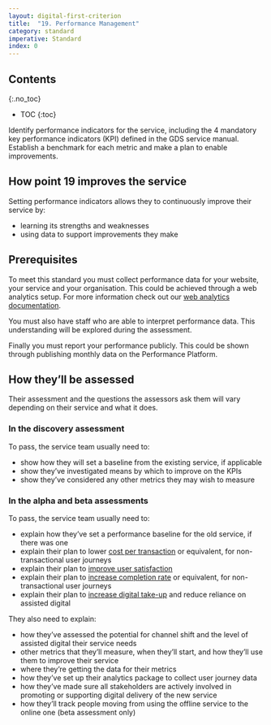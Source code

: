 ```yaml
---
layout: digital-first-criterion
title:  "19. Performance Management"
category: standard
imperative: Standard
index: 0
---
```


## Contents
{:.no_toc}
* TOC
{:toc}
<!--TOC max3-->

Identify performance indicators for the service, including the 4 mandatory key performance indicators (KPI) defined in the GDS service manual. Establish a benchmark for each metric and make a plan to enable improvements.

## How point 19 improves the service

Setting performance indicators allows they to continuously improve their service by:

* learning its strengths and weaknesses
* using data to support improvements they make

## Prerequisites

To meet this standard you must collect performance data for your website, your service and your organisation. This could be achieved through a web analytics setup. For more information check out our [web analytics documentation](http://scottishgovernment.github.io/guidelines/analytics/).

You must also have staff who are able to interpret performance data. This understanding will be explored during the assessment.

Finally you must report your performance publicly. This could be shown through publishing monthly data on the Performance Platform.

## How they’ll be assessed

Their assessment and the questions the assessors ask them will vary depending on their service and what it does.

### In the discovery assessment

To pass, the service team usually need to:

* show how they will set a baseline from the existing service, if applicable
* show they’ve investigated means by which to improve on the KPIs
* show they’ve considered any other metrics they may wish to measure

### In the alpha and beta assessments

To pass, the service team usually need to:

* explain how they’ve set a performance baseline for the old service, if there was one
* explain their plan to lower [cost per transaction](https://www.gov.uk/service-manual/measuring-success/measuring-cost-per-transaction) or equivalent, for non-transactional user journeys
* explain their plan to [improve user satisfaction](https://www.gov.uk/service-manual/measuring-success/measuring-user-satisfaction)
* explain their plan to [increase completion rate](https://www.gov.uk/service-manual/measuring-success/measuring-completion-rate) or equivalent, for non-transactional user journeys
* explain their plan to [increase digital take-up](https://www.gov.uk/service-manual/helping-people-to-use-your-service/encouraging-people-to-use-your-digital-service) and reduce reliance on assisted digital

They also need to explain:

* how they’ve assessed the potential for channel shift and the level of assisted digital their service needs
* other metrics that they’ll measure, when they’ll start, and how they’ll use them to improve their service
* where they’re getting the data for their metrics
* how they’ve set up their analytics package to collect user journey data
* how they’ve made sure all stakeholders are actively involved in promoting or supporting digital delivery of the new service
* how they’ll track people moving from using the offline service to the online one (beta assessment only)
